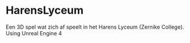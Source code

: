 # HarensLyceum
Een 3D spel wat zich af speelt in het Harens Lyceum (Zernike College). Using Unreal Engine 4

